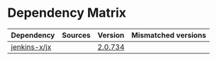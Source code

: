 # Dependency Matrix

Dependency | Sources | Version | Mismatched versions
---------- | ------- | ------- | -------------------
[jenkins-x/jx](https://github.com/jenkins-x/jx.git) |  | [2.0.734](https://github.com/jenkins-x/jx/releases/tag/v2.0.734) | 

